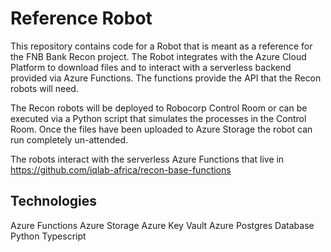 # Reference Robot

This repository contains code for a Robot that is meant as a reference for the FNB Bank Recon project. The Robot integrates with the Azure Cloud Platform to download files and to interact with a serverless backend provided via Azure Functions. The functions provide the API that the Recon robots will need.

The Recon robots will be deployed to Robocorp Control Room or can be executed via a Python script that simulates the processes in the Control Room. Once the files have been uploaded to Azure Storage the robot can run completely un-attended.

The robots interact with the serverless Azure Functions that live in https://github.com/iqlab-africa/recon-base-functions

## Technologies

Azure Functions
Azure Storage
Azure Key Vault
Azure Postgres Database
Python
Typescript